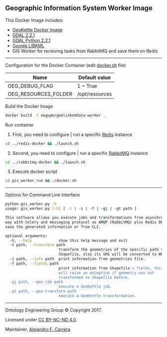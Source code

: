 ## Geographic Information System Worker Image

This Docker Image includes:

 * [GeoKettle Docker Image](https://github.com/oeg-upm/docker-geokettle)
 * [GDAL 2.2.1](http://trac.osgeo.org/gdal/wiki/DownloadingGdalBinaries)
 * [GDAL Python 2.2.1](http://gdal.org/python/)
 * [Google LIBKML](https://github.com/google/libkml)
 * GIS Worker for receiving tasks from RabbitMQ and save them on Redis

---

Configuration for the Docker Container (edit [docker.sh](./gis_worker_run/docker.sh) file)

|Name|Default value|
|----------|--------------|
|OEG_DEBUG_FLAG|1 ~ True|
|OEG_RESOURCES_FOLDER|/opt/resources|

Build the Docker Image

```bash
docker build -t oegupm/geolinkeddata-worker .
```

Run container

1. First, you need to configure | run a specific [Redis](../redis-docker) instance

```bash
cd ../redis-docker && ./launch.sh
```

2. Second, you need to configure | run a specific [RabbitMQ](../rabbitmq-docker) instance

```bash
cd ../rabbitmq-docker && ./launch.sh
```

3. Execute docker script

```bash
cd gis_worker_run && ./docker.sh
```

---

Options for Command Line Interface

```bash
python gis_worker.py -h
usage: gis_worker.py [-h] [ -t | -i | -f | -gj | -gt path ]

This software allows you execute jobs and transformations from asynchronous
way with Celery and messaging protocol as AMQP (RabbitMQ) plus Redis DB to
save the generated information or from CLI.

optional arguments:
  -h, --help            show this help message and exit
  -t path, --transform path
                        transform the geometries of the specific path to
                        Shapefile, also its SRS will be converted to WGS84.
  -i path, --info path  print information from geometries file.
  -f path, --fields path
                        print information from Shapefile's fields, this option
                        will raise an exception if geometry was not
                        transformed to Shapefile before.
  -gj path, --geo-job path
                        execute a GeoKettle job.
  -gt path, --geo-transform path
                        execute a GeoKettle transformation.
```

---

Ontology Engineering Group © Copyright 2017.

Licensed under [CC BY-NC-ND 4.0](https://creativecommons.org/licenses/by-nc-nd/4.0/).

Maintainer, [Alejandro F. Carrera](https://www.github.com/alejandrofcarrera)
